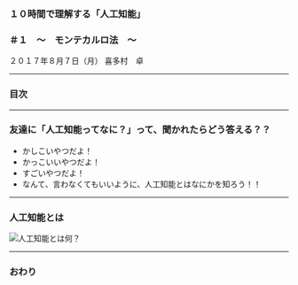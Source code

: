 ### １０時間で理解する「人工知能」
###     ＃１　〜　モンテカルロ法　〜

２０１７年８月７日（月）
喜多村　卓


---

### 目次

---


### 友達に「人工知能ってなに？」って、聞かれたらどう答える？？

- かしこいやつだよ！
- かっこいいやつだよ！
- すごいやつだよ！
- なんて、言わなくてもいいように、人工知能とはなにかを知ろう！！

---


### 人工知能とは

![人工知能とは何？](machine-learning-seminer/image/what-ai.png)


---


### おわり

